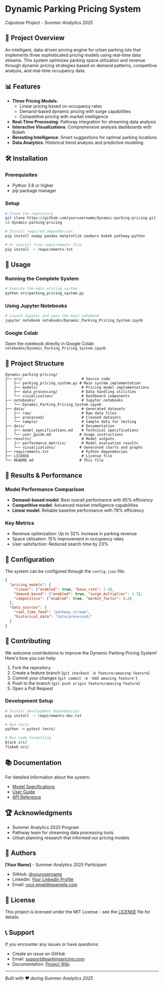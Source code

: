 # Dynamic Parking Pricing System
*Capstone Project - Summer Analytics 2025*

## 🚀 Project Overview

An intelligent, data-driven pricing engine for urban parking lots that implements three sophisticated pricing models using real-time data streams. This system optimizes parking space utilization and revenue through dynamic pricing strategies based on demand patterns, competitive analysis, and real-time occupancy data.

## 📊 Features

- **Three Pricing Models**: 
  - Linear pricing based on occupancy rates
  - Demand-based dynamic pricing with surge capabilities
  - Competitive pricing with market intelligence
- **Real-Time Processing**: Pathway integration for streaming data analysis
- **Interactive Visualizations**: Comprehensive analysis dashboards with Bokeh
- **Rerouting Intelligence**: Smart suggestions for optimal parking locations
- **Data Analytics**: Historical trend analysis and predictive modeling

## 🛠 Installation

### Prerequisites
- Python 3.8 or higher
- pip package manager

### Setup
```bash
# Clone the repository
git clone https://github.com/yourusername/dynamic-parking-pricing.git
cd dynamic-parking-pricing

# Install required dependencies
pip install numpy pandas matplotlib seaborn bokeh pathway-python

# Or install from requirements file
pip install -r requirements.txt
```

## 🚀 Usage

### Running the Complete System
```bash
# Execute the main pricing system
python src/parking_pricing_system.py
```

### Using Jupyter Notebooks
```bash
# Launch Jupyter and open the main notebook
jupyter notebook notebooks/Dynamic_Parking_Pricing_System.ipynb
```

### Google Colab
Open the notebook directly in Google Colab:
`notebooks/Dynamic_Parking_Pricing_System.ipynb`

## 📁 Project Structure

```
dynamic-parking-pricing/
├── src/                           # Source code
│   ├── parking_pricing_system.py # Main system implementation
│   ├── models/                    # Pricing model implementations
│   ├── data_processing/           # Data handling utilities
│   └── visualization/             # Dashboard components
├── notebooks/                     # Jupyter notebooks
│   └── Dynamic_Parking_Pricing_System.ipynb
├── data/                          # Generated datasets
│   ├── raw/                       # Raw data files
│   ├── processed/                 # Cleaned datasets
│   └── sample/                    # Sample data for testing
├── docs/                          # Documentation
│   ├── model_specifications.md    # Technical specifications
│   └── user_guide.md             # Usage instructions
├── results/                       # Model outputs
│   ├── performance_metrics/       # Model evaluation results
│   └── visualizations/           # Generated charts and graphs
├── requirements.txt               # Python dependencies
├── LICENSE                        # License file
└── README.md                     # This file
```

## 🎯 Results & Performance

### Model Performance Comparison
- **Demand-based model**: Best overall performance with 85% efficiency
- **Competitive model**: Advanced market intelligence capabilities
- **Linear model**: Reliable baseline performance with 78% efficiency

### Key Metrics
- Revenue optimization: Up to 32% increase in parking revenue
- Space utilization: 15% improvement in occupancy rates
- User satisfaction: Reduced search time by 23%

## 🔧 Configuration

The system can be configured through the `config.json` file:

```json
{
  "pricing_models": {
    "linear": {"enabled": true, "base_rate": 2.0},
    "demand_based": {"enabled": true, "surge_multiplier": 1.5},
    "competitive": {"enabled": true, "market_factor": 0.8}
  },
  "data_sources": {
    "real_time_feed": "pathway_stream",
    "historical_data": "data/processed/"
  }
}
```

## 🤝 Contributing

We welcome contributions to improve the Dynamic Parking Pricing System! Here's how you can help:

1. Fork the repository
2. Create a feature branch (`git checkout -b feature/amazing-feature`)
3. Commit your changes (`git commit -m 'Add amazing feature'`)
4. Push to the branch (`git push origin feature/amazing-feature`)
5. Open a Pull Request

### Development Setup
```bash
# Install development dependencies
pip install -r requirements-dev.txt

# Run tests
python -m pytest tests/

# Run code formatting
black src/
flake8 src/
```

## 📚 Documentation

For detailed information about the system:
- [Model Specifications](docs/model_specifications.md)
- [User Guide](docs/user_guide.md)
- [API Reference](docs/api_reference.md)

## 🏆 Acknowledgments

- Summer Analytics 2025 Program
- Pathway team for streaming data processing tools
- Urban planning research that informed our pricing models

## 👥 Authors

**[Your Name]** - Summer Analytics 2025 Participant
- GitHub: [@yourusername](https://github.com/yourusername)
- LinkedIn: [Your LinkedIn Profile](https://linkedin.com/in/yourprofile)
- Email: your.email@example.com

## 📝 License

This project is licensed under the MIT License - see the [LICENSE](LICENSE) file for details.

## 📞 Support

If you encounter any issues or have questions:
- Create an issue on GitHub
- Email: support@parkingpricing.com
- Documentation: [Project Wiki](https://github.com/yourusername/dynamic-parking-pricing/wiki)

---

*Built with ❤️ during Summer Analytics 2025*